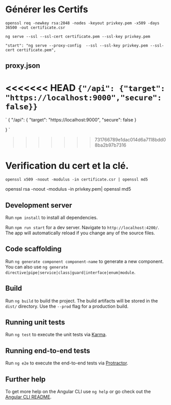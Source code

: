 # Générer les Certifs

`openssl req -newkey rsa:2048 -nodes -keyout privkey.pem -x509 -days 36500 -out certificate.csr`

`ng serve --ssl --ssl-cert certificate.pem --ssl-key privkey.pem`

`"start": "ng serve --proxy-config  --ssl --ssl-key privkey.pem --ssl-cert certificate.pem",`

proxy.json
----------
<<<<<<< HEAD
`{"/api": {"target": "https://localhost:9000","secure": false}}`
=======
` {
  "/api": {
    "target": "https://localhost:9000",
    "secure": false
  }

}
`
>>>>>>> 731766789e1dac014d6a7118bdd08ba2b97b7316


# Verification du cert et la clé.

`openssl x509 -noout -modulus -in certificate.csr | openssl md5`

openssl rsa -noout -modulus -in privkey.pem| openssl md5

## Development server


Run `npm install` to install all dependencies.

Run `npm run start` for a dev server. Navigate to `http://localhost:4200/`. The app will automatically reload if you change any of the source files.

## Code scaffolding

Run `ng generate component component-name` to generate a new component. You can also use `ng generate directive|pipe|service|class|guard|interface|enum|module`.

## Build

Run `ng build` to build the project. The build artifacts will be stored in the `dist/` directory. Use the `--prod` flag for a production build.

## Running unit tests

Run `ng test` to execute the unit tests via [Karma](https://karma-runner.github.io).

## Running end-to-end tests

Run `ng e2e` to execute the end-to-end tests via [Protractor](http://www.protractortest.org/).

## Further help

To get more help on the Angular CLI use `ng help` or go check out the [Angular CLI README](https://github.com/angular/angular-cli/blob/master/README.md).
